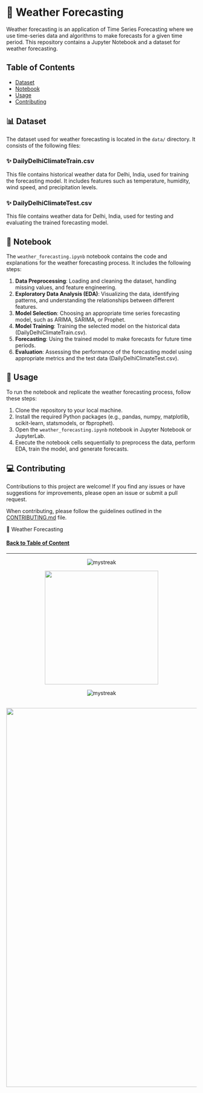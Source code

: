# 💫 Weather Forecasting 

Weather forecasting is an application of Time Series Forecasting where we use time-series data and algorithms to make forecasts for a given time period. This repository contains a Jupyter Notebook and a dataset for weather forecasting.

## Table of Contents

- [Dataset](#dataset)
- [Notebook](#notebook)
- [Usage](#usage)
- [Contributing](#contributing) 

## 📊 Dataset 

The dataset used for weather forecasting is located in the `data/` directory. It consists of the following files:

### ✨ DailyDelhiClimateTrain.csv 

This file contains historical weather data for Delhi, India, used for training the forecasting model. It includes features such as temperature, humidity, wind speed, and precipitation levels.

### ✨ DailyDelhiClimateTest.csv 

This file contains weather data for Delhi, India, used for testing and evaluating the trained forecasting model.

## 📓 Notebook 

The `weather_forecasting.ipynb` notebook contains the code and explanations for the weather forecasting process. It includes the following steps:

1. **Data Preprocessing**: Loading and cleaning the dataset, handling missing values, and feature engineering.
2. **Exploratory Data Analysis (EDA)**: Visualizing the data, identifying patterns, and understanding the relationships between different features.
3. **Model Selection**: Choosing an appropriate time series forecasting model, such as ARIMA, SARIMA, or Prophet.
4. **Model Training**: Training the selected model on the historical data (DailyDelhiClimateTrain.csv).
5. **Forecasting**: Using the trained model to make forecasts for future time periods.
6. **Evaluation**: Assessing the performance of the forecasting model using appropriate metrics and the test data (DailyDelhiClimateTest.csv).

## 🧊 Usage 

To run the notebook and replicate the weather forecasting process, follow these steps:

1. Clone the repository to your local machine.
2. Install the required Python packages (e.g., pandas, numpy, matplotlib, scikit-learn, statsmodels, or fbprophet).
3. Open the `weather_forecasting.ipynb` notebook in Jupyter Notebook or JupyterLab.
4. Execute the notebook cells sequentially to preprocess the data, perform EDA, train the model, and generate forecasts.

## 💻 Contributing 

Contributions to this project are welcome! If you find any issues or have suggestions for improvements, please open an issue or submit a pull request.

When contributing, please follow the guidelines outlined in the [CONTRIBUTING.md](CONTRIBUTING.md) file.

💎 Weather Forecasting 

<!-- Introduction Pannel button link, it will redirect to the top -->
#### [Back to Table of Content](#ccphys1l)

<!-- End point line insert Thanks for visiting enjoy your day, feel free to modify this  -->
---
<p align="center">
<img src="https://readme-typing-svg.demolab.com/?lines=Thanks+For+Visiting+Enjoy+Your+Day+~!;" alt="mystreak"/>
</p>

<!-- Genshin Impact -->
<div align="center">
<img src="https://media.giphy.com/media/wcVQHVg5lYsCDkxz4J/giphy.gif?cid=ecf05e47yz4oc4o3pl85zwujqt2e6xumb1fhticxniefaqmu&ep=v1_stickers_search&rid=giphy.gif&ct=s" width="300">
</div>

<!-- End point line insert Comeback again next time, feel free to modify this  -->
<p align="center">
<img src="https://readme-typing-svg.demolab.com/?lines=💎💎Come+Back+Again+next+time💎💎" alt="mystreak"/>
</p>

</p>
    
<br>
<!-- End point insert background effect line of sight color red -->
<img src="https://user-images.githubusercontent.com/74038190/212284100-561aa473-3905-4a80-b561-0d28506553ee.gif" width="1000">


